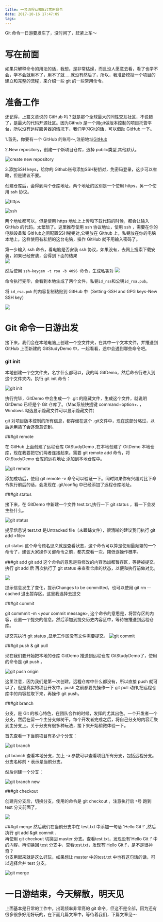```yaml
---
title: 一套流程认知Git常用命令
date: 2017-10-16 17:47:09
tags:
---
```


Git 命令一日游要发车了，没时间了，赶紧上车～
<!-- more -->


# 写在前面
如果只解释命令的用法的话，我想，是非常枯燥，而且没人愿意去看，看了也学不会，学不会就用不了，用不了就.....就没有然后了，所以，我准备模拟一个项目的建立和完整的流程，来介绍一些 git 的一些常用命令。

# 准备工作

还记得，上篇文章说的 GitHub 吗？就是那个全球最大的同性交友社区，不说错了，是最大的代码开源社区。因为Github 是一个用git做版本控制的项目托管平台，所以没有远程服务器的情况下，我们学习Git的话，可以借助 [GitHub ](https://github.com/) 一下。

1.首先，你要有一个 GitHub 的账号～,注册地址[GitHub ](https://github.com/)

2.New repository，创建一个新项目仓库，选择 public类型,其他默认。

![create new repository](http://oriwplcze.bkt.clouddn.com/b8160439ebeaf1c8f2c5b5305908f5f5.png)

3.添加SSH keys，给你的 Github账号添加SSH秘钥对，免密码登录，这步可以省略，但是建议不要。

创建仓库后，会得到两个仓库地址，两个地址的区别是一个使用 https，另一个使用 ssh 协议。

![https](http://oriwplcze.bkt.clouddn.com/121a84ccd2fc9ca7956673dec55270f2.png)

![ssh](http://oriwplcze.bkt.clouddn.com/01373111472fb642f2928485350f755a.png)

两个地址都可以，但是使用 https 地址上上传和下载代码的时候，都会让输入 GitHub 的代码，太繁琐了。这里推荐使用 ssh 协议地址，使用 ssh ，需要在你的电脑设备和 GitHub之间配置SSH秘钥对,公钥放在 Github 上，私钥放在你的电脑本地上，这样使用有私钥的这台电脑，操作 GitHub 就不用输入密码了。

 第一步输入 ssh 命令，看电脑是否安装 ssh 协议，如果没有，去网上搜索下载安装，如果已经安装，会得到下面的结果  
![](http://oriwplcze.bkt.clouddn.com/9f108962b663333ae883eb17f38c107e.png)


然后使用 `ssh-keygen -t rsa -b 4096 `命令，生成私钥对
![](http://oriwplcze.bkt.clouddn.com/bec6a19da8909eae98190bacd95646c7.png)


命令执行完毕，会看到本地生成了两个文件，私钥`id_rsa`和公钥`id_rsa.pub`。

将 `id_rsa.pub` 的内容复制粘贴到 GitHub 中（Setting-SSH and GPG keys-New SSH key）

![](http://oriwplcze.bkt.clouddn.com/0566ff7e724c0d59a72ca13d03961ac4.png)



# Git 命令一日游出发

接下来，我们会在本地电脑上创建一个空文件夹，在其中一个文本文件，并推送到 GitHub 上面新建的 GitStudyDemo 中，一起看看，途中会遇到哪些命令吧。



### git init

本地创建一个空文件夹，名字什么都可以，我的叫 GitDemo，然后命令行进入到这个文件夹内，执行 git init 命令：

![git init](http://oriwplcze.bkt.clouddn.com/b4a3748d2b26c37eba69d7563f05022d.png)

执行完毕，GitDemo 中会生成一个 .git 的隐藏文件，生成这个文件，就说明 GitDemo 已经是个 Git 仓库了。（Mac系统快捷键 command+option+. ，Windows 勾选显示隐藏文件可以显示隐藏文件）

git 对项目版本控制的所有信息，都存储在这个 .git文件中，现在这部分略过，以后运用熟了会逐渐意识到。

###git remote

在 GitHub 上面创建了远程仓库 GitStudyDemo ,在本地创建了 GitDemo 本地仓库，现在我要把它们两者连接起来，需要 git remote add 命令，将 GitStudyDemo 仓库的远程地址 添加到本地仓库中。

![git remote](http://oriwplcze.bkt.clouddn.com/a4736ea2200276760122d785a238a834.png)

添加成功后，使用 git remote -v 命令可以验证一下。同时如果你有兴趣对比下命令执行前后的话，会发现在 .git/config 中已经添加了远程仓库地址。


###git status

接下来，在 GitDemo 中新建一个文件 test.txt,执行一下 git status ，看一下会发生些什么。


![git status](http://oriwplcze.bkt.clouddn.com/39f037df98cb8fe24485562d75afb524.png)


提示信息说 test.txt 是Untracked file（未跟踪文件），很清晰的建议我们执行 git add \<file>


git status 这个命令顾名思义就是查看状态，这个命令可以算是使用最频繁的一个命令了，建议大家操作关键命令之前，都先查看一次，降低误操作概率。

###git add
git add 这个命令的意思是将修改的内容添加都暂存区，等待被提交。
执行 git add 后 再次执行了 git status 来查看仓库的状态，以便和执行前做对比。

![](http://oriwplcze.bkt.clouddn.com/46395e69c9da6765730e900aec242758.png)


提示信息发生了变化，提示Changes to be committed，也可以使用
 git rm --cached 退出暂存区。这里我选择去提交

###git commit

git commmit -m \<your commit message>, 这个命令的意思是，将暂存区的内容，设置一个提交的信息，然后添加到提交历史内容区中，等待被推送到远程仓库。

提交完执行 git status ,显示工作区没有文件需要提交。
![git commit](http://oriwplcze.bkt.clouddn.com/e0d99801ab68c5508a3d6825a1d118b5.png)


###git push & git pull

现在我们要开始把本地的仓库 GitDemo 推送到远程仓库 GitStudyDemo了，使用的命令是 git push 。

![git push origin](http://oriwplcze.bkt.clouddn.com/12074415e0d569e7c2aa26e0ffdca5c1.png)

这里注意，因为我们是第一次创建，远程仓库中什么都没有，所以直接 push 就可以了，但是真实的项目开发中，push 之前都要先操作一下 git pull 动作,把远程仓库中的内容拉取下来，再操作 git push。


###git branch   

分支，是 Git 的核心特色，在团队合作的时候，发挥的尤其出色。一个开发者一个分支，然后在留一个主分支做树干，每个开发者完成之后，将自己分支的内容汇聚到主分支上。关于分支有很多种玩法，接下来开始稍微体验一下。

首先查看一下当前项目有多少个分支：

![git branch](http://oriwplcze.bkt.clouddn.com/1dbf39f2b2b79725fc4aa2322397d253.png)

git branch 查看本地分支，加上 -a 参数可以查看项目所有分支，包括远程分支。 分支名称前 `*` 表示是当前分支。

然后创建一个分支：

![git branch new](http://oriwplcze.bkt.clouddn.com/f24e86d97887d4a13c4cf5f8b5156c99.png)


###git checkout

创建完分支后，切换分支，使用的命令是 git checkout ，注意执行后 `*`号 跑到 test 分支前面了。

![](http://oriwplcze.bkt.clouddn.com/c061c219d5ef1c694bfecf882e9c668b.png)

###git merge
 然后我们在当前分支中在 test.txt 中添加一句话 'Hello Git !' ,然后执行 git add &git commit .   
再使用 git checkout 切换回 master 分支。查看test.txt，发现没有'Hello Git !' 中的内容。再切换回 test 分支中，查看test.txt，发现有'Hello Git !'，是不是很神奇？  
分支用起来就是这么好玩，如果想让 master 中的test.txt 中也有这句话的话，可以选择合并 test 分支。

![git merge](http://oriwplcze.bkt.clouddn.com/f124be55a6bc3462a506d8b3c183be33.png)


# 一日游结束，今天解散，明天见

 上面基本是日常的工作中，出现频率非常高的 git 命令，但这不是全部，因为还有很多很多好用好玩的，在下面几篇文章中，等待着我们，下篇文章见～
